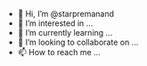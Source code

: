 - 👋 Hi, I’m @starpremanand
- 👀 I’m interested in ...
- 🌱 I’m currently learning ...
- 💞️ I’m looking to collaborate on ...
- 📫 How to reach me ...

<!---
starpremanand/starpremanand is a ✨ special ✨ repository because its `README.md` (this file) appears on your GitHub profile.
You can click the Preview link to take a look at your changes.
--->
